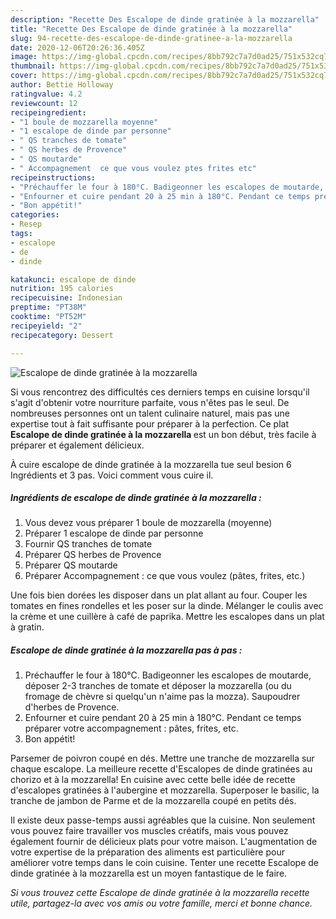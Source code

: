 ```yaml
---
description: "Recette Des Escalope de dinde gratinée à la mozzarella"
title: "Recette Des Escalope de dinde gratinée à la mozzarella"
slug: 94-recette-des-escalope-de-dinde-gratinee-a-la-mozzarella
date: 2020-12-06T20:26:36.405Z
image: https://img-global.cpcdn.com/recipes/8bb792c7a7d0ad25/751x532cq70/escalope-de-dinde-gratinee-a-la-mozzarella-photo-principale-de-la-recette.jpg
thumbnail: https://img-global.cpcdn.com/recipes/8bb792c7a7d0ad25/751x532cq70/escalope-de-dinde-gratinee-a-la-mozzarella-photo-principale-de-la-recette.jpg
cover: https://img-global.cpcdn.com/recipes/8bb792c7a7d0ad25/751x532cq70/escalope-de-dinde-gratinee-a-la-mozzarella-photo-principale-de-la-recette.jpg
author: Bettie Holloway
ratingvalue: 4.2
reviewcount: 12
recipeingredient:
- "1 boule de mozzarella moyenne"
- "1 escalope de dinde par personne"
- " QS tranches de tomate"
- " QS herbes de Provence"
- " QS moutarde"
- " Accompagnement  ce que vous voulez ptes frites etc"
recipeinstructions:
- "Préchauffer le four à 180°C. Badigeonner les escalopes de moutarde, déposer 2-3 tranches de tomate et déposer la mozzarella (ou du fromage de chèvre si quelqu&#39;un n&#39;aime pas la mozza). Saupoudrer d&#39;herbes de Provence."
- "Enfourner et cuire pendant 20 à 25 min à 180°C. Pendant ce temps préparer votre accompagnement : pâtes, frites, etc."
- "Bon appétit!"
categories:
- Resep
tags:
- escalope
- de
- dinde

katakunci: escalope de dinde 
nutrition: 195 calories
recipecuisine: Indonesian
preptime: "PT38M"
cooktime: "PT52M"
recipeyield: "2"
recipecategory: Dessert

---
```



![Escalope de dinde gratinée à la mozzarella](https://img-global.cpcdn.com/recipes/8bb792c7a7d0ad25/751x532cq70/escalope-de-dinde-gratinee-a-la-mozzarella-photo-principale-de-la-recette.jpg)

Si vous rencontrez des difficultés ces derniers temps en cuisine lorsqu'il s'agit d'obtenir votre nourriture parfaite, vous n'êtes pas le seul. De nombreuses personnes ont un talent culinaire naturel, mais pas une expertise tout à fait suffisante pour préparer à la perfection. Ce plat <strong> Escalope de dinde gratinée à la mozzarella </strong> est un bon début, très facile à préparer et également délicieux.

<!--inarticleads1-->

À cuire escalope de dinde gratinée à la mozzarella tue seul besion 6 Ingrédients et 3 pas. Voici comment vous cuire il.

##### Ingrédients de escalope de dinde gratinée à la mozzarella :

1. Vous devez vous préparer 1 boule de mozzarella (moyenne)
1. Préparer 1 escalope de dinde par personne
1. Fournir  QS tranches de tomate
1. Préparer  QS herbes de Provence
1. Préparer  QS moutarde
1. Préparer  Accompagnement : ce que vous voulez (pâtes, frites, etc.)


Une fois bien dorées les disposer dans un plat allant au four. Couper les tomates en fines rondelles et les poser sur la dinde. Mélanger le coulis avec la crème et une cuillère à café de paprika. Mettre les escalopes dans un plat à gratin. 

<!--inarticleads2-->

##### Escalope de dinde gratinée à la mozzarella pas à pas :

1. Préchauffer le four à 180°C. Badigeonner les escalopes de moutarde, déposer 2-3 tranches de tomate et déposer la mozzarella (ou du fromage de chèvre si quelqu&#39;un n&#39;aime pas la mozza). Saupoudrer d&#39;herbes de Provence.
1. Enfourner et cuire pendant 20 à 25 min à 180°C. Pendant ce temps préparer votre accompagnement : pâtes, frites, etc.
1. Bon appétit!


Parsemer de poivron coupé en dés. Mettre une tranche de mozzarella sur chaque escalope. La meilleure recette d&#39;Escalopes de dinde gratinées au chorizo et à la mozzarella! En cuisine avec cette belle idée de recette d&#39;escalopes gratinées à l&#39;aubergine et mozzarella. Superposer le basilic, la tranche de jambon de Parme et de la mozzarella coupé en petits dés. 

<!--inarticleads1-->

<p>
Il existe deux passe-temps aussi agréables que la cuisine. Non seulement vous pouvez faire travailler vos muscles créatifs, mais vous pouvez également fournir de délicieux plats pour votre maison. L'augmentation de votre expertise de la préparation des aliments est particulière pour améliorer votre temps dans le coin cuisine. Tenter une recette Escalope de dinde gratinée à la mozzarella est un moyen fantastique de le faire.
</p>

<p>
<i>Si vous trouvez cette Escalope de dinde gratinée à la mozzarella recette utile, partagez-la avec vos amis ou votre famille, merci et bonne chance.</i>
</p>
